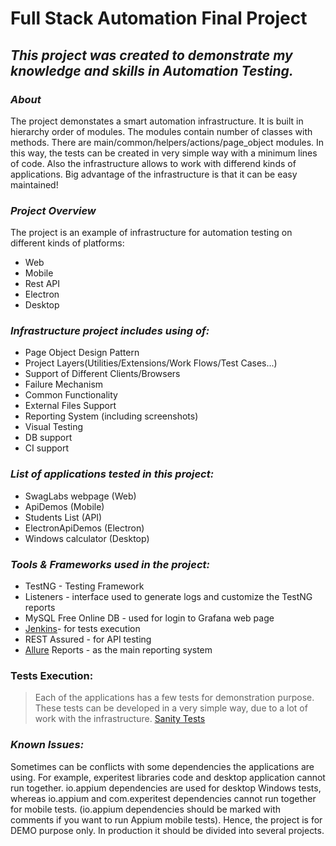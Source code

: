 # Full Stack Automation Final Project

## **_This project was created to demonstrate my knowledge and skills in Automation Testing._**

### **_About_**
The project demonstates a smart automation infrastructure. It is built in hierarchy order of modules. The modules contain number of classes with methods. There are main/common/helpers/actions/page_object modules. In this way, the tests can be created in very simple way with a minimum lines of code. Also the infrastructure allows to work with differend kinds of applications. Big advantage of the infrastructure is that it can be easy maintained!

### **_Project Overview_**
The project is an example of infrastructure for automation testing on different kinds of platforms:

- Web
- Mobile
- Rest API
- Electron
- Desktop

### **_Infrastructure project includes using of:_**

- Page Object Design Pattern
- Project Layers(Utilities/Extensions/Work Flows/Test Cases...)
- Support of Different Clients/Browsers
- Failure Mechanism
- Common Functionality
- External Files Support
- Reporting System (including screenshots)
- Visual Testing
- DB support
- CI support

### **_List of applications tested in this project:_**

- SwagLabs webpage (Web)
- ApiDemos (Mobile)
- Students List (API)
- ElectronApiDemos (Electron)
- Windows calculator (Desktop)

### **_Tools & Frameworks used in the project:_**

- TestNG - Testing Framework
- Listeners - interface used to generate logs and customize the TestNG reports
- MySQL Free Online DB - used for login to Grafana web page
- [Jenkins](https://www.jenkins.io/)- for tests execution
- REST Assured - for API testing
- [Allure](http://allure.qatools.ru/) Reports - as the main reporting system

### **Tests Execution:**

>Each of the applications has a few tests for demonstration purpose. These tests can be developed in a very simple way, due to a lot of work with the infrastructure. [Sanity Tests](https://github.com/henriquelevites/FullStackFinalProject/tree/main/src/test/java/sanity)

### **_Known Issues:_**

Sometimes can be conflicts with some dependencies the applications are using. 
For example, experitest libraries code and desktop application cannot run together. io.appium dependencies are used for desktop Windows tests, whereas io.appium and com.experitest dependencies cannot run together for mobile tests.
(io.appium dependencies should be marked with comments if you want to run Appium mobile tests). Hence, the project is for DEMO purpose only. In production it should be divided into several projects.
